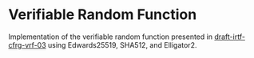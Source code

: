 # Verifiable Random Function
Implementation of the verifiable random function presented in 
[draft-irtf-cfrg-vrf-03](https://datatracker.ietf.org/doc/html/draft-irtf-cfrg-vrf-03) using
Edwards25519, SHA512, and Elligator2. 
